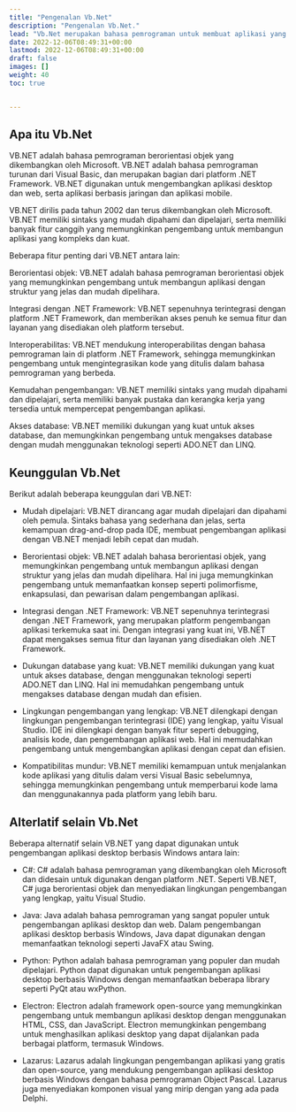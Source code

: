 ```yaml
---
title: "Pengenalan Vb.Net"
description: "Pengenalan Vb.Net."
lead: "Vb.Net merupakan bahasa pemrograman untuk membuat aplikasi yang berbasis sistem operasi Windows Microsoft."
date: 2022-12-06T08:49:31+00:00
lastmod: 2022-12-06T08:49:31+00:00
draft: false
images: []
weight: 40
toc: true


---
```

## Apa itu Vb.Net
VB.NET adalah bahasa pemrograman berorientasi objek yang dikembangkan oleh Microsoft. VB.NET adalah bahasa pemrograman turunan dari Visual Basic, dan merupakan bagian dari platform .NET Framework. VB.NET digunakan untuk mengembangkan aplikasi desktop dan web, serta aplikasi berbasis jaringan dan aplikasi mobile.

VB.NET dirilis pada tahun 2002 dan terus dikembangkan oleh Microsoft. VB.NET memiliki sintaks yang mudah dipahami dan dipelajari, serta memiliki banyak fitur canggih yang memungkinkan pengembang untuk membangun aplikasi yang kompleks dan kuat.

Beberapa fitur penting dari VB.NET antara lain:

Berorientasi objek: VB.NET adalah bahasa pemrograman berorientasi objek yang memungkinkan pengembang untuk membangun aplikasi dengan struktur yang jelas dan mudah dipelihara.

Integrasi dengan .NET Framework: VB.NET sepenuhnya terintegrasi dengan platform .NET Framework, dan memberikan akses penuh ke semua fitur dan layanan yang disediakan oleh platform tersebut.

Interoperabilitas: VB.NET mendukung interoperabilitas dengan bahasa pemrograman lain di platform .NET Framework, sehingga memungkinkan pengembang untuk mengintegrasikan kode yang ditulis dalam bahasa pemrograman yang berbeda.

Kemudahan pengembangan: VB.NET memiliki sintaks yang mudah dipahami dan dipelajari, serta memiliki banyak pustaka dan kerangka kerja yang tersedia untuk mempercepat pengembangan aplikasi.

Akses database: VB.NET memiliki dukungan yang kuat untuk akses database, dan memungkinkan pengembang untuk mengakses database dengan mudah menggunakan teknologi seperti ADO.NET dan LINQ.

## Keunggulan Vb.Net

Berikut adalah beberapa keunggulan dari VB.NET:

- Mudah dipelajari: VB.NET dirancang agar mudah dipelajari dan dipahami oleh pemula. Sintaks bahasa yang sederhana dan jelas, serta kemampuan drag-and-drop pada IDE, membuat pengembangan aplikasi dengan VB.NET menjadi lebih cepat dan mudah.

- Berorientasi objek: VB.NET adalah bahasa berorientasi objek, yang memungkinkan pengembang untuk membangun aplikasi dengan struktur yang jelas dan mudah dipelihara. Hal ini juga memungkinkan pengembang untuk memanfaatkan konsep seperti polimorfisme, enkapsulasi, dan pewarisan dalam pengembangan aplikasi.

- Integrasi dengan .NET Framework: VB.NET sepenuhnya terintegrasi dengan .NET Framework, yang merupakan platform pengembangan aplikasi terkemuka saat ini. Dengan integrasi yang kuat ini, VB.NET dapat mengakses semua fitur dan layanan yang disediakan oleh .NET Framework.

- Dukungan database yang kuat: VB.NET memiliki dukungan yang kuat untuk akses database, dengan menggunakan teknologi seperti ADO.NET dan LINQ. Hal ini memudahkan pengembang untuk mengakses database dengan mudah dan efisien.

- Lingkungan pengembangan yang lengkap: VB.NET dilengkapi dengan lingkungan pengembangan terintegrasi (IDE) yang lengkap, yaitu Visual Studio. IDE ini dilengkapi dengan banyak fitur seperti debugging, analisis kode, dan pengembangan aplikasi web. Hal ini memudahkan pengembang untuk mengembangkan aplikasi dengan cepat dan efisien.

- Kompatibilitas mundur: VB.NET memiliki kemampuan untuk menjalankan kode aplikasi yang ditulis dalam versi Visual Basic sebelumnya, sehingga memungkinkan pengembang untuk memperbarui kode lama dan menggunakannya pada platform yang lebih baru.

## Alterlatif selain Vb.Net
Beberapa alternatif selain VB.NET yang dapat digunakan untuk pengembangan aplikasi desktop berbasis Windows antara lain:

- C#: C# adalah bahasa pemrograman yang dikembangkan oleh Microsoft dan didesain untuk digunakan dengan platform .NET. Seperti VB.NET, C# juga berorientasi objek dan menyediakan lingkungan pengembangan yang lengkap, yaitu Visual Studio.

- Java: Java adalah bahasa pemrograman yang sangat populer untuk pengembangan aplikasi desktop dan web. Dalam pengembangan aplikasi desktop berbasis Windows, Java dapat digunakan dengan memanfaatkan teknologi seperti JavaFX atau Swing.

- Python: Python adalah bahasa pemrograman yang populer dan mudah dipelajari. Python dapat digunakan untuk pengembangan aplikasi desktop berbasis Windows dengan memanfaatkan beberapa library seperti PyQt atau wxPython.

- Electron: Electron adalah framework open-source yang memungkinkan pengembang untuk membangun aplikasi desktop dengan menggunakan HTML, CSS, dan JavaScript. Electron memungkinkan pengembang untuk menghasilkan aplikasi desktop yang dapat dijalankan pada berbagai platform, termasuk Windows.

- Lazarus: Lazarus adalah lingkungan pengembangan aplikasi yang gratis dan open-source, yang mendukung pengembangan aplikasi desktop berbasis Windows dengan bahasa pemrograman Object Pascal. Lazarus juga menyediakan komponen visual yang mirip dengan yang ada pada Delphi.